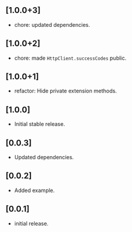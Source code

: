 ## [1.0.0+3]

* chore: updated dependencies.

## [1.0.0+2]

* chore: made `HttpClient.successCodes` public.

## [1.0.0+1]

* refactor: Hide private extension methods. 

## [1.0.0]

* Initial stable release.

## [0.0.3]

* Updated dependencies.

## [0.0.2]

* Added example.

## [0.0.1]

* initial release.
